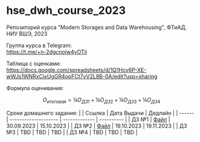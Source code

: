 # hse_dwh_course_2023
Репозиторий курса "Modern Storages and Data Warehousing", ФТиАД, НИУ ВШЭ, 2023

Группа курса в Telegram:<br>
https://t.me/+n-2dgcnojw4yOTli

Таблица с оценками:<br>
https://docs.google.com/spreadsheets/d/1Q1Hcv6P-XE-wWJs1WNRxCixUgGR4opFCt7vV2L8B-0A/edit?usp=sharing

Формула оценивания:
```math
O_{итоговая} = ¼ O_{ДЗ 1} + ¼ O_{ДЗ 2} + ¼ O_{ДЗ 3} + ¼ O_{ДЗ 4}
```

Сроки домашнего задания:
|        | Ссылка               | Дата Выдачи   | Дедлайн    |
| ------ | -------------------- | ------------- | ---------- |
| ДЗ №1  | [Файл](hw01/hw1.pdf) | 30.09.2023    | 15.10.2023 |
| ДЗ №2  | [Файл](hw02/hw2.pdf) | 19.10.2023    | 19.11.2023 |
| ДЗ №3  | TBD                  | TBD           | TBD        |
| ДЗ №4  | TBD                  | TBD           | TBD        |
